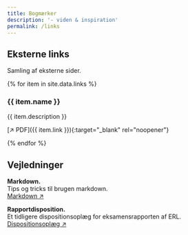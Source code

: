 ```yaml
---
title: Bogmærker
description: '- viden & inspiration'
permalink: /links
---
```

## Eksterne links
Samling af eksterne sider. 

{% for item in site.data.links %}

### {{ item.name }}

{{ item.description }}

[↗️ PDF]({{ item.link }}){:target="_blank" rel="noopener"}

{% endfor %}

## Vejledninger

**Markdown.**\
Tips og tricks til brugen markdown.\
[Markdown ↗️](../sider/markdown.md)

**Rapportdisposition.**\
Et tidligere dispositionsoplæg for eksamensrapporten af ERL.\
[Dispositionsoplæg ↗️](https://digitalteknik.slotshaven.it/wordpress/eksamensprojekt-disposition-for-rapporten)

